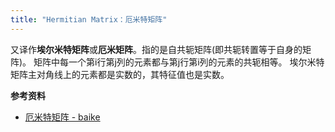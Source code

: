 ```yaml
---
title: "Hermitian Matrix：厄米特矩阵"
---
```


又译作<strong>埃尔米特矩阵</strong>或<strong>厄米矩阵</strong>。指的是自共轭矩阵(即共轭转置等于自身的矩阵)。 矩阵中每一个第i行第j列的元素都与第j行第i列的元素的共轭相等。 埃尔米特矩阵主对角线上的元素都是实数的，其特征值也是实数。

**参考资料**
- [厄米特矩阵 - baike](https://baike.baidu.com/item/%E5%8E%84%E7%B1%B3%E7%89%B9%E7%9F%A9%E9%98%B5)